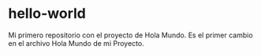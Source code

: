 # hello-world
Mi primero repositorio con el proyecto de Hola Mundo.
Es el primer cambio en el archivo Hola Mundo de mi Proyecto.
